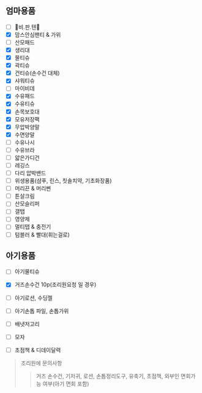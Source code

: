 ## 엄마용품 
- [ ] 💙비.판.텐💙
- [x] 맘스안심팬티 & 가위
- [ ] 산모패드
- [x] 생리대
- [x] 물티슈
- [x] 곽티슈
- [x] 건티슈(손수건 대체)
- [x] 샤워티슈
- [ ] 마이비데
- [x] 수유패드
- [x] 수유티슈
- [x] 손목보호대
- [x] 모유저장팩
- [x] 무압박양말
- [x] 수면양말
- [ ] 수유나시
- [ ] 수유브라
- [ ] 얇은가디건
- [ ] 레깅스
- [ ] 다리 압박밴드
- [ ] 위생용품(샴푸, 린스, 칫솔치약, 기초화장품)
- [ ] 머리끈 & 머리삔
- [ ] 튼살크림
- [ ] 산모슬리퍼
- [ ] 갤탭
- [ ] 영양제
- [ ] 멀티탭 & 충전기
- [ ] 텀블러 & 빨대(휘는걸로)
⠀
## 아기용품
- [ ] 아기물티슈
- [x] 거즈손수건 10p(조리원요청 일 경우)
- [ ] 아기로션, 수딩젤
- [ ] 아기손톱 파일, 손톱가위
- [ ] 배냇저고리
- [ ] 모자
- [ ] 초점책 & 디데이달력
  
  
> 조리원에 문의사항
>> 거즈 손수건, 기저귀, 로션, 손톱정리도구, 유축기, 초점책, 외부인 면회가능 여부(아기 면회 포함)
